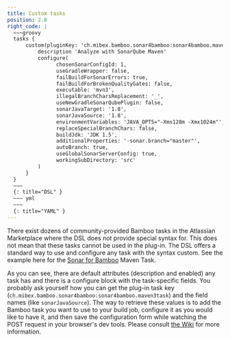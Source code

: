 ```yaml
---
title: Custom tasks
position: 2.8
right_code: |
  ~~~groovy
  tasks {
      custom(pluginKey: 'ch.mibex.bamboo.sonar4bamboo:sonar4bamboo.maven3task') {
          description 'Analyze with SonarQube Maven'
          configure(
                chosenSonarConfigId: 1,
                useGradleWrapper: false,
                failBuildForSonarErrors: true,
                failBuildForBrokenQualityGates: false,
                executable: 'mvn3',
                illegalBranchCharsReplacement: '_',
                useNewGradleSonarQubePlugin: false,
                sonarJavaTarget: '1.8',
                sonarJavaSource: '1.8',
                environmentVariables: 'JAVA_OPTS="-Xms128m -Xmx1024m"',
                replaceSpecialBranchChars: false,
                buildJdk: 'JDK 1.5',
                additionalProperties: '-sonar.branch="master"',
                autoBranch: true,
                useGlobalSonarServerConfig: true,
                workingSubDirectory: 'src'
          )
      }
  }
  ~~~
  {: title="DSL" }
  ~~~ yml       
  ~~~
  {: title="YAML" }
---
```

There exist dozens of community-provided Bamboo tasks in the Atlassian Marketplace where the DSL does not provide 
special syntax for. This does not mean that these tasks cannot be used in the plug-in. The DSL offers a standard way
to use and configure any task with the syntax custom. See the example here for the 
<a href="https://marketplace.atlassian.com/plugins/ch.mibex.bamboo.sonar4bamboo/server/overview">Sonar for Bamboo</a>
Maven Task.

As you can see, there are default attributes (description and enabled) any task has and there is a configure block
with the task-specific fields. You probably ask yourself how you can get the plug-in task key 
(`ch.mibex.bamboo.sonar4bamboo:sonar4bamboo.maven3task`) and the field names (like `sonarJavaSource`). The way to 
retrieve these values is to add the Bamboo task you want to use to your build job, configure it as you would like
to have it, and then save the configuration form while watching the POST request in your browser's dev tools. 
Please consult <a href="https://github.com/mibexsoftware/bamboo-plan-dsl-plugin/wiki/Bamboo-tasks">the Wiki</a> 
for more information.